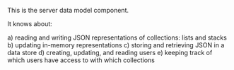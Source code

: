 This is the server data model component.

It knows about:

 a) reading and writing JSON representations of collections: lists and stacks
 b) updating in-memory representations
 c) storing and retrieving JSON in a data store
 d) creating, updating, and reading users
 e) keeping track of which users have access to with which collections


